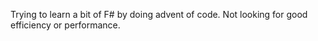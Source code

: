 Trying to learn a bit of F# by doing advent of code. Not looking for good efficiency or performance.